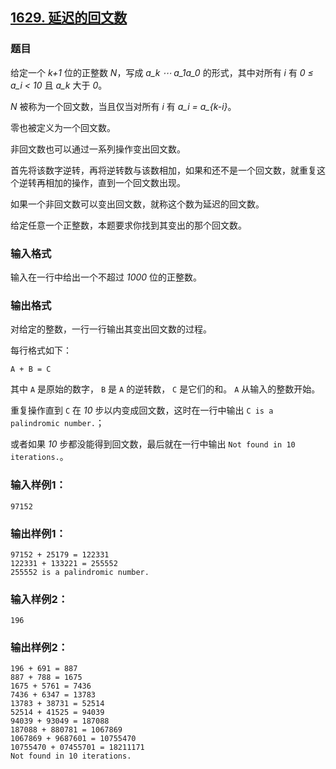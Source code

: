 ## [1629. 延迟的回文数](https://www.acwing.com/problem/content/1631/)

### 题目

给定一个 *k+1* 位的正整数 *N*，写成 *a_k ⋯ a_1a_0* 的形式，其中对所有 *i* 有 *0 ≤ a_i < 10* 且 *a_k* 大于 *0*。

*N* 被称为一个回文数，当且仅当对所有 *i* 有 *a_i = a_{k-i}*。

零也被定义为一个回文数。

非回文数也可以通过一系列操作变出回文数。

首先将该数字逆转，再将逆转数与该数相加，如果和还不是一个回文数，就重复这个逆转再相加的操作，直到一个回文数出现。

如果一个非回文数可以变出回文数，就称这个数为延迟的回文数。

给定任意一个正整数，本题要求你找到其变出的那个回文数。

### 输入格式

输入在一行中给出一个不超过 *1000* 位的正整数。

### 输出格式

对给定的整数，一行一行输出其变出回文数的过程。

每行格式如下：

```
A + B = C
```

其中 `A` 是原始的数字， `B` 是 `A` 的逆转数， `C` 是它们的和。 `A` 从输入的整数开始。

重复操作直到 `C` 在 *10* 步以内变成回文数，这时在一行中输出 `C is a palindromic number.`；

或者如果 *10* 步都没能得到回文数，最后就在一行中输出 `Not found in 10 iterations.`。

### 输入样例1：

```
97152
```

### 输出样例1：

```
97152 + 25179 = 122331
122331 + 133221 = 255552
255552 is a palindromic number.
```

### 输入样例2：

```
196
```

### 输出样例2：

```
196 + 691 = 887
887 + 788 = 1675
1675 + 5761 = 7436
7436 + 6347 = 13783
13783 + 38731 = 52514
52514 + 41525 = 94039
94039 + 93049 = 187088
187088 + 880781 = 1067869
1067869 + 9687601 = 10755470
10755470 + 07455701 = 18211171
Not found in 10 iterations.
```
